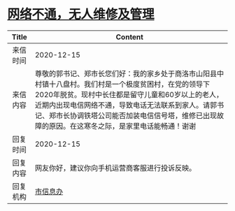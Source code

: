 # <a href="http://www.shangluo.gov.cn/zmhd/ldxxxx.jsp?urltype=leadermail.LeaderMailContentUrl&wbtreeid=1112&leadermailid=6701">网络不通，无人维修及管理</a>
| Title |                                                                            Content                                                                             |
|:-----:|----------------------------------------------------------------------------------------------------------------------------------------------------------------|
| 来信时间  | 2020-12-15                                                                                                                                                     |
| 来信内容  | 尊敬的郭书记、郑市长您们好：我的家乡处于商洛市山阳县中村镇十八盘村。我们村是一个极度贫困村，在党的领导下2020年脱贫。现村中长住都是留守儿童和60岁以上的老人，近期内出现电信网络不通，导致电话无法联系到家人。请郭书记、郑市长协调铁塔公司能否加装电信信号塔，维修已出现故障的原因。在这寒冬之际，是家里电话能畅通！谢谢 |
| 回复时间  | 2020-12-15                                                                                                                                                     |
| 回复内容  | 网友你好，建议你向手机运营商客服进行投诉反映。                                                                                                                                        |
| 回复机构  | <a href="../../category/agencies/市信息办.md">市信息办</a>                                                                                                             |